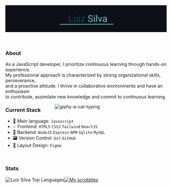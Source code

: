 <header>
<img align="center" src="src/resources/images/header.png" alt="Luiz-Silva"/>  
</header>

### About
<p align="left" width="350px" min-width="300px" max-width="300px">
As a JavaScript developer, I prioritize continuous learning through hands-on experience.<br>
My professional approach is characterized by strong organizational skills, perseverance, <br>and a proactive attitude. I thrive in collaborative environments and have an enthusiasm <br>to contribute, assimilate new knowledge and commit to continuous learning.
</p>

<img align="right" width="350px" min-width="300px" max-width="300px"  src="https://media.giphy.com/media/WUlplcMpOCEmTGBtBW/giphy.gif" alt="giphy-a-cat-typing">

### Current Stack
- 📌 Main language: `Javascript`
- 💡 Frontend: `HTML5` `CSS3` `Tailwind` `ReactJS`
- 📡 Backend: `NodeJS` `Express` `NPM` `Sqlite` `MySQL`
- 🗃 Version Control: `Git` `GitHub`
- 🎨 Layout Design: `Figma`
<br/>

### Stats
<a href="https://github.com/anuraghazra/github-readme-stats">
  <img height=179 align="left" alt="Luiz Silva Top Languages" src="https://github-readme-stats.vercel.app/api/top-langs/?username=afsilvaluiz&langs_count=8&layout=compact&theme=react&hide_border=true&bg_color=1F222E&title_color=21838E&icon_color=F8D866" />
</a>

[![My scrobbles](https://lastfm-recently-played.vercel.app/api?user=luiz_albert&count=3&bg_color=1F222E&border_radius=4&header_style=none)](https://www.last.fm/user/luiz_albert)

<!--
<a href="https://github.com/anuraghazra/github-readme-stats">
  <img height=167 align="center" alt="My Github Stats" src="https://github-readme-stats.vercel.app/api/?username=afsilvaluiz&count_private=true&show_icons=true&rank_icon=github&theme=react&hide_border=true&bg_color=1F222E&title_color=21838E&icon_color=21838E" />
</a> 
-->




